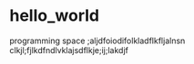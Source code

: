 # hello_world
programming space
;aljdfoiodifolkladflkfljalnsn clkjl;fjlkdfndlvklajsdflkje;ij;lakdjf

